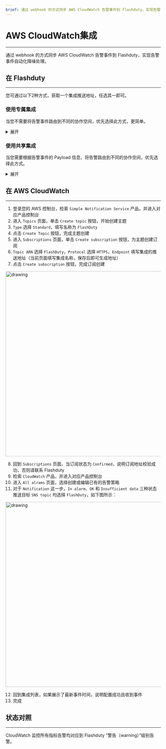 ```yaml
---
brief: 通过 webhook 的方式同步 AWS CloudWatch 告警事件到 Flashduty，实现告警事件自动化降噪处理
---
```


# AWS CloudWatch集成

---

通过 webhook 的方式同步 AWS CloudWatch 告警事件到 Flashduty，实现告警事件自动化降噪处理。

## 在 Flashduty
---
您可通过以下2种方式，获取一个集成推送地址，任选其一即可。

### 使用专属集成

当您不需要将告警事件路由到不同的协作空间，优先选择此方式，更简单。

<details>
<summary>展开</summary>

1. 进入 Flashduty 控制台，选择 **协作空间**，进入某个空间的详情页面
2. 选择 **集成数据** tab，点击 **添加一个集成**，进入添加集成页面
3. 选择 **AWS CLoudWatch** 集成，点击 **保存**，生成卡片。
4. 点击生成的卡片，可以查看到 **推送地址**，复制备用，完成。


</details>

### 使用共享集成

当您需要根据告警事件的 Payload 信息，将告警路由到不同的协作空间，优先选择此方式。

<details>
<summary>展开</summary>

1. 进入 Flashduty 控制台，选择 **集成中心=>告警事件**，进入集成选择页面。
2. 选择 **AWS CloudWatch** 集成：
- **集成名称**：为当前集成定义一个名称。
3. 点击 **保存** 后，复制当前页面的新生成的 **推送地址** 备用。
4. 点击 **创建路由**，为集成配置路由规则。您可以按条件匹配不同的告警到不同的协作空间，也可以直接设置默认协作空间作为兜底，后续再按需调整。
5. 完成。

</details>

## 在 AWS CloudWatch
---
<div class="md-block">

1. 登录您的 AWS 控制台，检索 `Simple Notification Service` 产品，并进入对应产品控制台
2. 进入 `Topics` 页面，单击 `Create topic` 按钮，开始创建主题
3. `Type` 选择 `Standard`，填写名称为 `FlashDuty`
4. 点击 `Create Topic` 按钮，完成主题创建
5. 进入 `Subscriptions` 页面，单击 `Create subscription` 按钮，为主题创建订阅
6. `Topic ARN` 选择 `FlashDuty`，`Protocal` 选择 `HTTPS`，`Endpoint` 填写集成的推送地址（当前页面填写集成名称，保存后即可生成地址）
7. 点击 `Create subscription` 按钮，完成订阅创建

<img alt="drawing" width="600" src="https://fcdoc.github.io/img/gwmuAGU9LJLBtiGACTpOAzBVZeYcAhCPSPh7HFKmdJ0.avif" />

8. 回到 `Subscriptions` 页面，当订阅状态为 `Confirmed`，说明订阅地址校验成功，否则请联系 Flashduty
9. 检索 `CloudWatch` 产品，并进入对应产品控制台
10. 进入 `All alrams` 页面，选择创建或编辑已有的告警策略
11. 对于 `Notification` 这一步，`In alarm`、`OK` 和 `Insufficient data` 三种状态推送目标 `SNS topic` 均选择 `FlashDuty`，如下图所示：

<img alt="drawing" width="600" src="https://fcdoc.github.io/img/ZWmshP-7A7IaZw8z1v9mLjFZQQc_4Z6zNv9EyxJFvY0.avif" />

12. 回到集成列表，如果展示了最新事件时间，说明配置成功且收到事件
13. 完成

</div>

## 状态对照
---
<div class="md-block">

CloudWatch 监控所有指标告警均对应到 Flashduty “警告（warning）”级别告警。

</div>